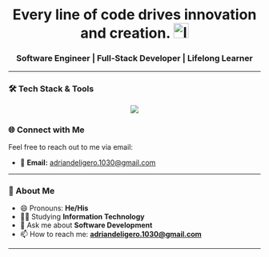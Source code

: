 <h1 align="center">Every line of code drives innovation and creation. <img src="https://cdn-icons-png.flaticon.com/512/3445/3445749.png" alt="Innovation Logo" width="30"/></h1>

<h3 align="center">Software Engineer | Full-Stack Developer | Lifelong Learner</h3>


---

### 🛠️ Tech Stack & Tools

<p align="center">
  <a href="#">
    <img src="https://skillicons.dev/icons?i=laravel,vue,bootstrap,tailwind,php,postgres,typescript,nodejs,postman,java,python,c,html,css,javascript&perline=9" />
  </a>
</p>



### 🌐 Connect with Me

Feel free to reach out to me via email:

- 📧 **Email:** [adriandeligero.1030@gmail.com](mailto:adriandeligero.1030@gmail.com)

---

### 🎯 About Me

- 😄 Pronouns: **He/His**
- 👨‍🎓 Studying **Information Technology**
- 💬 Ask me about **Software Development**
- 📫 How to reach me: **adriandeligero.1030@gmail.com**



---

